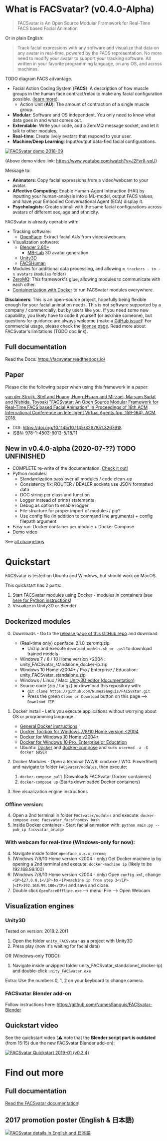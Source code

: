 # What is FACSvatar? (v0.4.0-Alpha)
> FACSvatar is An Open Source Modular Framework for Real-Time FACS based Facial Animation

Or in plain English:

> Track facial expressions with any software and visualize that data on any avatar in real-time,
powered by the FACS representation.
No more need to modify your avatar to support your tracking software.
All written in your favorite programming language, on any OS, and across machines.

TODO diagram FACS advantage.

- Facial Action Coding System (**FACS**): A description of how muscle groups in the human face contract/relax
  to make any facial configuration possible.
  ([learn more](https://facsvatar.readthedocs.io/en/latest/facs_theory.html)).
  * Action Unit (**AU**): The amount of contraction of a single muscle group.
- **Modular**: Software and OS independent. You only need to know what data goes in and what comes out.
- **Extendable**: Write your code, add a ZeroMQ message socket, and let it talk to other modules.
- **Real-time**: Create lively avatars that respond to your user.
- **Machine/Deep Learning**: Input/output data-fied facial configurations.

[![FACSvatar demo 2018-09](https://img.youtube.com/vi/J2FvrIl-ypU/0.jpg)](https://www.youtube.com/watch?v=J2FvrIl-ypU)

(Above demo video link: https://www.youtube.com/watch?v=J2FvrIl-ypU)

Message to:
- **Animators**: Copy facial expressions from a video/webcam to your avatar.
- **Affective Computing**: Enable Human-Agent Interaction (HAI) by inputting your human-analysis into a ML-model,
output FACS values, and have your Embodied Conversational Agent (ECA) display it.
- **Psychologists**: Create stimuli with the same facial configurations across avatars of different sex, age and ethnicity.

FACSvatar is already operable with:
- Tracking software:
  * [OpenFace](https://github.com/TadasBaltrusaitis/OpenFace): Extract facial AUs from videos/webcam.
- Visualization software:
  * [Blender 2.80+](https://www.blender.org/)
    * [MB-Lab](https://mb-lab-community.github.io/MB-Lab.github.io/) 3D avatar generation
  * [Unity3D](https://unity.com/)
  * [FACSHuman](https://www.michaelgilbert.fr/facshuman/)
- Modules for additional data processing, and allowing `m trackers - to - n avatars` (`modules` folder)
- [ZeroMQ](https://zeromq.org/): This framework's glue, allowing modules to communicate with each other.
- [Containerization with Docker](https://www.docker.com/) to run FACSvatar modules everywhere.

**Disclaimers**: This is an open-source project, hopefully being flexible enough for your facial animation needs.
This is not software supported by a company / commercially, but by users like you.
If you need some new capability, you likely have to code it yourself (or ask/hire someone),
but questions for guidance are always welcome (make a [GitHub issue](https://github.com/NumesSanguis/FACSvatar/issues))!
For commercial usage, please check the [license page](https://facsvatar.readthedocs.io/en/latest/misc/license.html).
Read more about FACSvatar's limitations (TODO doc link).

## Full documentation
Read the Docs: https://facsvatar.readthedocs.io/

## Paper
Please cite the following paper when using this framework in a paper:

[van der Struijk, Stef and Huang, Hung-Hsuan and Mirzaei, Maryam Sadat and Nishida, Toyoaki "FACSvatar: An Open Source Modular Framework for Real-Time FACS based Facial Animation" In Proceedings of 18th ACM International Conference on Intelligent Virtual Agents (pp. 159-164). ACM, 2018.](https://dl.acm.org/citation.cfm?id=3267918)

- DOI: https://doi.org/10.1145/10.1145/3267851.3267918
- ISBN: 978-1-4503-6013-5/18/11

## New in v0.4.0-alpha (2020-07-??)  TODO UNFINISHED

* COMPLETE re-write of the documentation: [Check it out!](https://facsvatar.readthedocs.io/en/v0.4.0/)
* Python modules:
    * Standardization pass over all modules / code clean-up
    * Consistency fix: ROUTER / DEALER sockets use JSON formatted data
    * DOC string per class and function
    * Logger instead of print() statements
    * Debug as option to enable logger
    * File structure for proper import of modules / pip?
    * Use config file (in addition to command line arguments) + config filepath argument
* Easy run: Docker container per module + Docker Compose
* Demo video

See [all changelogs](https://facsvatar.readthedocs.io/en/latest/changelog.html)


# Quickstart
FACSvatar is tested on Ubuntu and Windows, but should work on MacOS.

This quickstart has 2 parts:
1. Start FACSvatar modules using Docker - modules in containers
(see [here for Python instructions](https://facsvatar.readthedocs.io/en/latest/firstrun))
2. Visualize in Unity3D or Blender

## Dockerized modules
<!-- <details><summary>Expand (CLICK ME)</summary>
<p> -->

0. Downloads - Go to the [release page of this GitHub repo](https://github.com/NumesSanguis/FACSvatar/releases) and download:
    * (Real-time only) openface_2.1.0_zeromq.zip
        * Unzip and execute `download_models.sh or .ps1` to download trained models
    * Windows 7 / 8 / 10 Home version <2004 : unity_FACSvatar_standalone_docker-ip.zip
    * Windows 10 Home v2004+ / Pro / Enterprise / Education: unity_FACSvatar_standalone.zip
    * Windows / Linux / Mac: [Unity3D editor (documentation)](https://facsvatar.readthedocs.io/en/latest/defaultsetup.html#unity3d-game-engine)
    * Source code (zip / tar.gz) or download this repository with:
        * `git clone https://github.com/NumesSanguis/FACSvatar.git`
        * Press the green `Clone or Download` button on this page --> `Download ZIP`

1. Docker Install - Let's you execute applications without worrying about OS or programming language.
    * [General Docker instructions](https://docs.docker.com/install/#supported-platforms)
    * [Docker Toolbox for Windows 7/8/10 Home version <2004](https://docs.docker.com/toolbox/overview/)
    * [Docker for Windows 10 Home v2004+](https://docs.docker.com/docker-for-windows/install-windows-home/)
    * [Docker for Windows 10 Pro, Enterprise or Education](https://docs.docker.com/docker-for-windows/install/#what-to-know-before-you-install)
    * Ubuntu: [Docker](https://docs.docker.com/install/linux/docker-ce/ubuntu/) and [docker-compose](https://docs.docker.com/compose/install/) and `sudo usermod -a -G docker $USER`

2. Docker Modules - Open a terminal (W7/8: cmd.exe / W10: PowerShell) and navigate to folder `FACSvatar/modules`, then execute:
    1. `docker-compose pull`  (Downloads FACSvatar Docker containers)
    2. `docker-compose up`  (Starts downloaded Docker containers)
    
3.  See visualization engine instructions

### Offline version:

4. Open a 2nd terminal in folder `FACSvatar/modules` and execute: `docker-compose exec facsvatar_facsfromcsv bash`
5. Inside Docker container - Start facial animation with: `python main.py --pub_ip facsvatar_bridge`

### With webcam for real-time (Windows-only for now):

4. Navigate inside folder `openface_x.x.x_zeromq`
5. (Windows 7/8/10 Home version <2004 - only) Get Docker machine ip by opening a 2nd terminal and execute: `docker-machine ip` (likely to be 192.168.99.100)
6. (Windows 7/8/10 Home version <2004 - only) Open `config.xml`, change `<IP>127.0.0.1</IP>` to `<IP>machine ip from step 3</IP>` (`<IP>192.168.99.100</IP>`) and save and close.
7. Double click `OpenFaceOffline.exe` –> menu: File –> Open Webcam

<!--  </p>
</details>  -->


## Visualization engines
### Unity3D
Tested on version: 2018.2.20f1

1. Open the folder `unity_FACSvatar` as a project with Unity3D
2. Press play (now it's waiting for facial data)

OR (Windows-only TODO):

1. Navigate inside unzipped folder unity_FACSvatar_standalone(_docker-ip) and double-click `unity_FACSvatar.exe`

Extra: Use the numbers 0, 1, 2 on your keyboard to change camera.

### FACSvatar Blender add-on
Follow instructions here: https://github.com/NumesSanguis/FACSvatar-Blender

## Quickstart video
See the quickstart video (:warning: note that the **Blender script part is outdated** (from 15:15) due the new FACSvatar Blender add-on):

[![FACSvatar Quickstart 2019-01 (v0.3.4)](https://img.youtube.com/vi/OOoXDfkn8fk/0.jpg)](https://www.youtube.com/watch?v=OOoXDfkn8fk)

# Find out more
## Full documentation
[Read the FACSvatar documentation](https://facsvatar.readthedocs.io/en/latest/)!

## 2017 promotion poster (English & 日本語)
[![FACSvatar details in English and 日本語](https://surafusoft.eu/facsvatar/files/2018/10/FACSvatar_poster_25_A4-724x1024.png)](https://surafusoft.eu/facsvatar/files/2018/10/FACSvatar_poster_25_A4.png)
